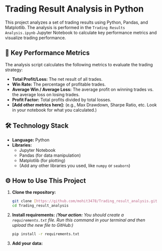 # Trading Result Analysis in Python

This project analyzes a set of trading results using Python, Pandas, and Matplotlib. The analysis is performed in the `Trading Results Analysis.ipynb` Jupyter Notebook to calculate key performance metrics and visualize trading performance.


## 🚀 Key Performance Metrics

The analysis script calculates the following metrics to evaluate the trading strategy:

* **Total Profit/Loss:** The net result of all trades.
* **Win Rate:** The percentage of profitable trades.
* **Average Win / Average Loss:** The average profit on winning trades vs. the average loss on losing trades.
* **Profit Factor:** Total profits divided by total losses.
* **[Add other metrics here]:** (e.g., Max Drawdown, Sharpe Ratio, etc. Look in your notebook for what you calculated.)

## 🛠️ Technology Stack

* **Language:** Python
* **Libraries:**
    * Jupyter Notebook
    * Pandas (for data manipulation)
    * Matplotlib (for plotting)
    * (Add any other libraries you used, like `numpy` or `seaborn`)

## ⚙️ How to Use This Project

1.  **Clone the repository:**
    ```bash
    git clone [https://github.com/mohit3478/Trading_result_analysis.git](https://github.com/mohit3478/Trading_result_analysis.git)
    cd Trading_result_analysis
    ```

2.  **Install requirements:**
    *(**Your action:** You should create a `requirements.txt` file. Run this command in your terminal and then upload the new file to GitHub:)*
    ```bash
    pip install -r requirements.txt
    ```

3.  **Add your data:**
